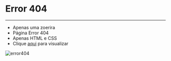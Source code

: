 # Error 404
 
 ---
 
- Apenas uma zoerira
- Página Error 404 
- Apenas HTML e CSS
- Clique [aqui](https://bessa95.github.io/HTML/pagError404/index.html) para visualizar

![error404](https://user-images.githubusercontent.com/115126365/209586095-24fc5ced-4e11-4773-b672-0c53361bed7f.png)
